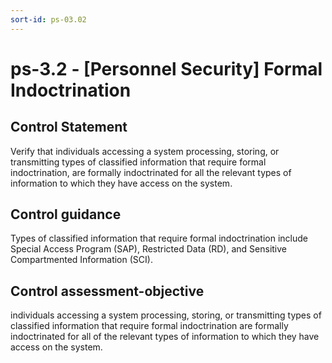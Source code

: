 ```yaml
---
sort-id: ps-03.02
---
```


# ps-3.2 - \[Personnel Security\] Formal Indoctrination

## Control Statement

Verify that individuals accessing a system processing, storing, or transmitting types of classified information that require formal indoctrination, are formally indoctrinated for all the relevant types of information to which they have access on the system.

## Control guidance

Types of classified information that require formal indoctrination include Special Access Program (SAP), Restricted Data (RD), and Sensitive Compartmented Information (SCI).

## Control assessment-objective

individuals accessing a system processing, storing, or transmitting types of classified information that require formal indoctrination are formally indoctrinated for all of the relevant types of information to which they have access on the system.

